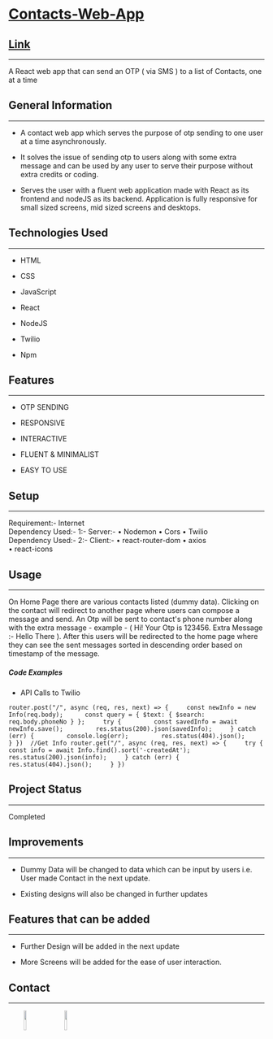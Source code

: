 <h1><a href="https://www.linkedin.com/in/saurav-srivastava-4b71b5188/">Contacts-Web-App</a></h1>
<h2><a href="https://www.linkedin.com/in/saurav-srivastava-4b71b5188/">Link</a></h2>
<hr><p>A React web app that can send an OTP ( via SMS ) to a list of Contacts, one at a time</p><h2>General Information</h2>
<hr>
<ul>
<li>A contact web app which serves the purpose of otp sending to one user at a time asynchronously.</li>
</ul><ul>
<li>It solves the issue of sending otp to users along with some extra message and can be used by any user to serve their purpose without extra credits or coding.</li>
</ul><ul>
<li>Serves the user with a fluent web application made with React as its frontend and nodeJS as its backend.
Application is fully responsive for small sized screens, mid sized screens and desktops.</li>
</ul><h2>Technologies Used</h2>
<hr><ul>
<li>HTML</li>
</ul><ul>
<li>CSS</li>
</ul><ul>
<li>JavaScript</li>
</ul><ul>
<li>React</li>
</ul><ul>
<li>NodeJS</li>
</ul><ul>
<li>Twilio</li>
</ul><ul>
<li>Npm</li>
</ul><h2>Features</h2>
<hr><ul>
<li>OTP SENDING</li>
</ul><ul>
<li>RESPONSIVE</li>
</ul><ul>
<li>INTERACTIVE</li>
</ul><ul>
<li>FLUENT &amp; MINIMALIST</li>
</ul><ul>
<li>EASY TO USE</li>
</ul><h2>Setup</h2>
<hr><p>Requirement:- Internet<br>
Dependency Used:- 1:- Server:- • Nodemon
• Cors
• Twilio<br>
Dependency Used:- 2:- Client:- • react-router-dom
• axios<br>
• react-icons</p><h2>Usage</h2>
<hr><p>On Home Page there are various contacts listed (dummy data). Clicking on the contact will redirect to another page where users can compose a message and send. An Otp will be sent to contact's phone number along with the extra message - example - ( Hi! Your Otp is 123456. Extra Message :- Hello There ). After this users will be redirected to the home page where they can see the sent messages sorted in descending order based on timestamp of the message.</p><h5>Code Examples</h5><ul>
<li>API Calls to Twilio</li>
</ul><p><code>router.post("/", async (req, res, next) =&gt; {     const newInfo = new Info(req.body);      const query = { $text: { $search: req.body.phoneNo } };     try {         const savedInfo = await newInfo.save();         res.status(200).json(savedInfo);     } catch (err) {         console.log(err);         res.status(404).json();     } })  //Get Info router.get("/", async (req, res, next) =&gt; {     try {         const info = await Info.find().sort('-createdAt');         res.status(200).json(info);     } catch (err) {         res.status(404).json();     } })</code></p><h2>Project Status</h2>
<hr><p>Completed</p><h2>Improvements</h2>
<hr><ul>
<li>Dummy Data will be changed to data which can be input by users i.e. User made Contact in the next update.</li>
</ul><ul>
<li>Existing designs will also be changed in further updates</li>
</ul><h2>Features that can be added</h2>
<hr><ul>
<li>Further Design will be added in the next update</li>
</ul><ul>
<li>More Screens will be added for the ease of user interaction.</li>
</ul><h2>Contact</h2>
<hr><p><span style="margin-right: 30px;"></span><a href="https://www.linkedin.com/in/saurav-srivastava-4b71b5188/"><img target="_blank" src="https://cdn.jsdelivr.net/gh/devicons/devicon/icons/linkedin/linkedin-original.svg" style="width: 10%;"></a><span style="margin-right: 30px;"></span><a href="https://github.com/Sauravionic"><img target="_blank" src="https://cdn.jsdelivr.net/gh/devicons/devicon/icons/github/github-original.svg" style="width: 10%;"></a></p>